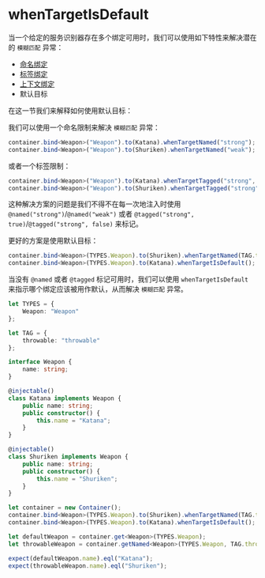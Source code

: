 # whenTargetIsDefault
当一个给定的服务识别器存在多个绑定可用时，我们可以使用如下特性来解决潜在的 `模糊匹配` 异常：

- [命名绑定](named_bindings.md)
- [标签绑定](tagged_bindings.md)
- [上下文绑定](contextual_bindings.md)
- 默认目标

在这一节我们来解释如何使用默认目标：

我们可以使用一个命名限制来解决 `模糊匹配` 异常：

```ts
container.bind<Weapon>("Weapon").to(Katana).whenTargetNamed("strong");
container.bind<Weapon>("Weapon").to(Shuriken).whenTargetNamed("weak");
```

或者一个标签限制：

```ts
container.bind<Weapon>("Weapon").to(Katana).whenTargetTagged("strong", true);
container.bind<Weapon>("Weapon").to(Shuriken).whenTargetTagged("strong", false);
```

这种解决方案的问题是我们不得不在每一次地注入时使用 `@named("strong")`/`@named("weak")` 或者 `@tagged("strong", true)`/`@tagged("strong", false)` 来标记。

更好的方案是使用默认目标：

```ts
container.bind<Weapon>(TYPES.Weapon).to(Shuriken).whenTargetNamed(TAG.throwable);
container.bind<Weapon>(TYPES.Weapon).to(Katana).whenTargetIsDefault();
```

当没有 `@named` 或者 `@tagged` 标记可用时，我们可以使用 `whenTargetIsDefault` 来指示哪个绑定应该被用作默认，从而解决 `模糊匹配` 异常。

```ts
let TYPES = {
    Weapon: "Weapon"
};

let TAG = {
    throwable: "throwable"
};

interface Weapon {
    name: string;
}

@injectable()
class Katana implements Weapon {
    public name: string;
    public constructor() {
        this.name = "Katana";
    }
}

@injectable()
class Shuriken implements Weapon {
    public name: string;
    public constructor() {
        this.name = "Shuriken";
    }
}

let container = new Container();
container.bind<Weapon>(TYPES.Weapon).to(Shuriken).whenTargetNamed(TAG.throwable);
container.bind<Weapon>(TYPES.Weapon).to(Katana).whenTargetIsDefault();

let defaultWeapon = container.get<Weapon>(TYPES.Weapon);
let throwableWeapon = container.getNamed<Weapon>(TYPES.Weapon, TAG.throwable);

expect(defaultWeapon.name).eql("Katana");
expect(throwableWeapon.name).eql("Shuriken");
```